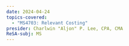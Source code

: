 ```yaml
---
date: 2024-04-24
topics-covered:
  - "MS4703: Relevant Costing"
presider: Charlwin "Aljon" P. Lee, CPA, CMA
ReSA-subj: MS
---
```

